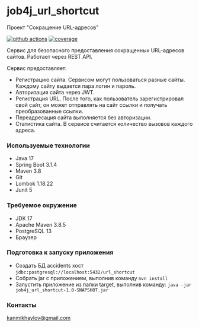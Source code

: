 # job4j_url_shortcut
Проект "Сокращение URL-адресов"

[![github actions][actions-image]][actions-url]
[![coverage][codecov-image]][codecov-url]

Сервис для безопасного предоставления сокращенных URL-адресов сайтов.
Работает через REST API.

Сервис предоставляет:
- Регистрацию сайта. Сервисом могут пользоваться разные сайты. Каждому сайту выдается пара логин и пароль.
- Авторизация сайта через JWT.
- Регистрация URL. После того, как пользователь зарегистрировал свой сайт, он может отправлять на сайт
ссылки и получать преобразованные ссылки.
- Переадресация сайта выполняется без авторизации.
- Статистика сайта. В сервисе считается количество вызовов каждого адреса.

### Используемые технологии
- Java 17
- Spring Boot 3.1.4
- Maven 3.8
- Git
- Lombok 1.18.22
- Junit 5

### Требуемое окружение
- JDK 17
- Apache Maven 3.8.5
- PostgreSQL 13
- Браузер

### Подготовка к запуску приложения
- Создать БД accidents хост `jdbc:postgresql://localhost:5432/url_shortcut`
- Собрать jar с приложением, выполнив команду `mvn install`
- Запустить приложение из папки target, выполнив команду: `java -jar job4j_url_shortcut-1.0-SNAPSHOT.jar`

### Контакты
kanmikhaylov@gmail.com

[actions-image]: https://github.com/kamikhaylov/job4j_url_shortcut/actions/workflows/maven.yml/badge.svg
[actions-url]: https://github.com/kamikhaylov/job4j_url_shortcut/actions/workflows/maven.yml
[codecov-image]: https://codecov.io/gh/kamikhaylov/job4j_url_shortcut/graph/badge.svg?token=
[codecov-url]: https://codecov.io/gh/kamikhaylov/job4j_url_shortcut
